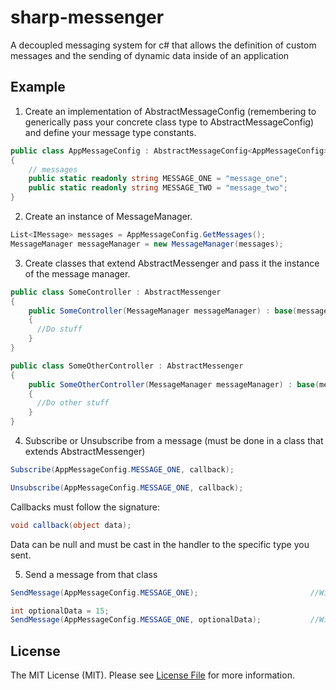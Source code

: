 # sharp-messenger

A decoupled messaging system for c# that allows the definition of custom messages and the sending of dynamic data inside of an application


## Example

1. Create an implementation of AbstractMessageConfig (remembering to generically pass your concrete class type to AbstractMessageConfig) 
and define your message type constants.

  ```csharp
  public class AppMessageConfig : AbstractMessageConfig<AppMessageConfig> 
  {
	  // messages
	  public static readonly string MESSAGE_ONE = "message_one";
	  public static readonly string MESSAGE_TWO = "message_two";
  }
  ```

2. Create an instance of MessageManager. 

  ```csharp
  List<IMessage> messages = AppMessageConfig.GetMessages();
  MessageManager messageManager = new MessageManager(messages);
  ```

3. Create classes that extend AbstractMessenger and pass it the instance of the message manager.

  ```csharp
  public class SomeController : AbstractMessenger
  {
	  public SomeController(MessageManager messageManager) : base(messageManager)
	  {
	    //Do stuff
	  }
  }
  
  public class SomeOtherController : AbstractMessenger
  {
	  public SomeOtherController(MessageManager messageManager) : base(messageManager)
	  {
	    //Do other stuff
	  }
  }
  ```
4. Subscribe or Unsubscribe from a message (must be done in a class that extends AbstractMessenger)

  ```csharp
  Subscribe(AppMessageConfig.MESSAGE_ONE, callback);
  
  Unsubscribe(AppMessageConfig.MESSAGE_ONE, callback);
  ```  
 
  Callbacks must follow the signature:
  
  ```csharp
  void callback(object data);
  ```
  
  Data can be null and must be cast in the handler to the specific type you sent.
  
5. Send a message from that class

  ```csharp
  SendMessage(AppMessageConfig.MESSAGE_ONE);                         //With no data
  
  int optionalData = 15;
  SendMessage(AppMessageConfig.MESSAGE_ONE, optionalData);           //With some data
  ```

## License
The MIT License (MIT). Please see [License File](https://github.com/sandyklark/sharp-messenger/blob/master/LICENSE.md) for more information.
